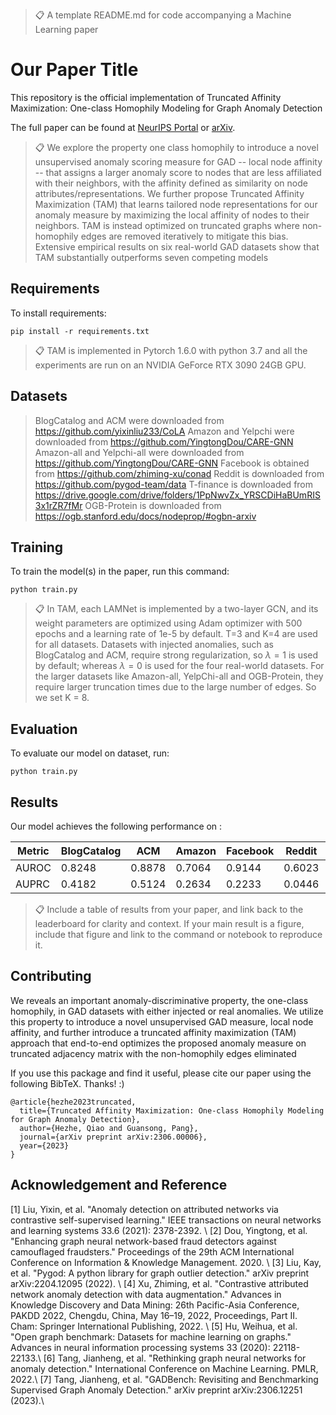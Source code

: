>📋  A template README.md for code accompanying a Machine Learning paper

# Our Paper Title

This repository is the official implementation of Truncated Affinity Maximization: One-class
Homophily Modeling for Graph Anomaly Detection 

The full paper can be found at [NeurIPS Portal](https://nips.cc/virtual/2023/poster/70486) or [arXiv](https://arxiv.org/pdf/2306.00006.pdf).


>📋  We explore the  property one class homophily to introduce a novel unsupervised anomaly scoring measure for GAD -- local node affinity -- that assigns a larger anomaly score to nodes that are less affiliated with their neighbors, with the affinity defined as similarity on node attributes/representations.
We further propose Truncated Affinity Maximization (TAM) that learns tailored node representations for our anomaly measure by maximizing the local affinity of nodes to their neighbors.
TAM is instead optimized on truncated graphs where non-homophily edges are removed iteratively to mitigate this bias. Extensive empirical results on six real-world GAD datasets show that TAM substantially outperforms seven competing models
>
## Requirements

To install requirements:

```setup
pip install -r requirements.txt
```


>📋  TAM is implemented in Pytorch 1.6.0 with python 3.7 and all the experiments are run on an NVIDIA GeForce RTX 3090 24GB GPU.

## Datasets
> BlogCatalog and ACM were downloaded from https://github.com/yixinliu233/CoLA 
> Amazon and Yelpchi were downloaded from  https://github.com/YingtongDou/CARE-GNN
> Amazon-all and Yelpchi-all were downloaded from  https://github.com/YingtongDou/CARE-GNN
> Facebook is obtained from  https://github.com/zhiming-xu/conad
> Reddit is downloaded from https://github.com/pygod-team/data
> T-finance is downloaded from https://drive.google.com/drive/folders/1PpNwvZx_YRSCDiHaBUmRIS3x1rZR7fMr
> OGB-Protein is downloaded from https://ogb.stanford.edu/docs/nodeprop/#ogbn-arxiv


## Training

To train the model(s) in the paper, run this command:

```train
python train.py
```

>📋  In TAM, each LAMNet is implemented by a two-layer GCN, and its weight parameters are optimized using Adam optimizer with 500 epochs and a learning rate of 1e-5 by default. 
T=3 and K=4 are used for all datasets. Datasets with injected anomalies, such as BlogCatalog and ACM, require strong regularization, so $\lambda=1$ is used by default; whereas $\lambda=0$ is used for the four real-world datasets.
For the larger datasets like Amazon-all, YelpChi-all and OGB-Protein, they require larger truncation times  due to the large number of edges. So we set K = 8.
## Evaluation

To evaluate our model on dataset,  run:

```eval
python train.py 
```

## Results
Our model achieves the following performance on :

| Metric | BlogCatalog | ACM      | Amazon         | Facebook | Reddit | YelpChi |
|--------|-------------|----------|----------------|----------|--------|--------|
| AUROC  | 0.8248      | 0.8878   | 0.7064         | 0.9144   | 0.6023 | 0.5643 |
| AUPRC  | 0.4182      | 0.5124   | 0.2634   | 0.2233  | 0.0446 | 0.0778 |
>📋  Include a table of results from your paper, and link back to the leaderboard for clarity and context. If your main result is a figure, include that figure and link to the command or notebook to reproduce it. 


## Contributing
We reveals an important anomaly-discriminative property, the one-class homophily, in GAD datasets with either injected or real anomalies. We utilize this property to introduce a novel unsupervised GAD measure, local node affinity, and further introduce a truncated affinity maximization
(TAM) approach that end-to-end optimizes the proposed anomaly measure on truncated adjacency  matrix with the non-homophily edges eliminated





If you use this package and find it useful, please cite our paper using the following BibTeX. Thanks! :)

```
@article{hezhe2023truncated,
  title={Truncated Affinity Maximization: One-class Homophily Modeling for Graph Anomaly Detection},
  author={Hezhe, Qiao and Guansong, Pang},
  journal={arXiv preprint arXiv:2306.00006},
  year={2023}
}
```

## Acknowledgement and Reference
[1] Liu, Yixin, et al. "Anomaly detection on attributed networks via contrastive self-supervised learning." IEEE transactions on neural networks and learning systems 33.6 (2021): 2378-2392. \\
[2] Dou, Yingtong, et al. "Enhancing graph neural network-based fraud detectors against camouflaged fraudsters." Proceedings of the 29th ACM International Conference on Information & Knowledge Management. 2020. \\
[3] Liu, Kay, et al. "Pygod: A python library for graph outlier detection." arXiv preprint arXiv:2204.12095 (2022). \\
[4] Xu, Zhiming, et al. "Contrastive attributed network anomaly detection with data augmentation." Advances in Knowledge Discovery and Data Mining: 26th Pacific-Asia Conference, PAKDD 2022, Chengdu, China, May 16–19, 2022, Proceedings, Part II. Cham: Springer International Publishing, 2022. \\
[5] Hu, Weihua, et al. "Open graph benchmark: Datasets for machine learning on graphs." Advances in neural information processing systems 33 (2020): 22118-22133.\\
[6] Tang, Jianheng, et al. "Rethinking graph neural networks for anomaly detection." International Conference on Machine Learning. PMLR, 2022.\\
[7] Tang, Jianheng, et al. "GADBench: Revisiting and Benchmarking Supervised Graph Anomaly Detection." arXiv preprint arXiv:2306.12251 (2023).\\

